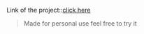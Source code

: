 Link of the project::[click here](https://antiquark007.github.io/Clock_App/)
>Made for personal use feel free to try it
